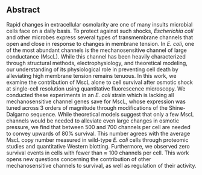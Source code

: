 ## Abstract
Rapid changes in extracellular osmolarity are one of many insults microbial
cells face on a daily basis. To protect against such shocks, *Escherichia
coli* and other microbes express several types of transmembrane channels that
open and close in response to changes in membrane tension. In *E. coli*, one
of the most abundant channels is the mechanosensitive channel of large
conductance (MscL). While this channel has been heavily characterized through
structural methods, electrophysiology, and theoretical modeling, our
understanding of its physiological role in preventing cell death by
alleviating high membrane tension remains tenuous. In this work, we examine
the contribution of MscL alone to cell survival after osmotic shock at
single-cell resolution using quantitative fluorescence microscopy. We
conducted these experiments in an *E. coli* strain which is lacking all
mechanosensitive channel genes save for MscL, whose expression was tuned
across 3 orders of magnitude through modifications of the Shine-Dalgarno
sequence. While theoretical models suggest that only a few MscL channels
would be needed to alleviate even large changes in osmotic pressure, we find
that between 500 and 700 channels per cell are needed to convey upwards of
80\% survival. This number agrees with the average MscL copy number measured
in wild-type *E. coli* cells through proteomic studies and quantitative
Western blotting. Furthermore, we observed zero survival events in cells with
fewer than $\approx$ 100 channels per cell. This work opens new questions
concerning the contribution of other mechanosensitive channels to survival,
as well as regulation of their activity.
